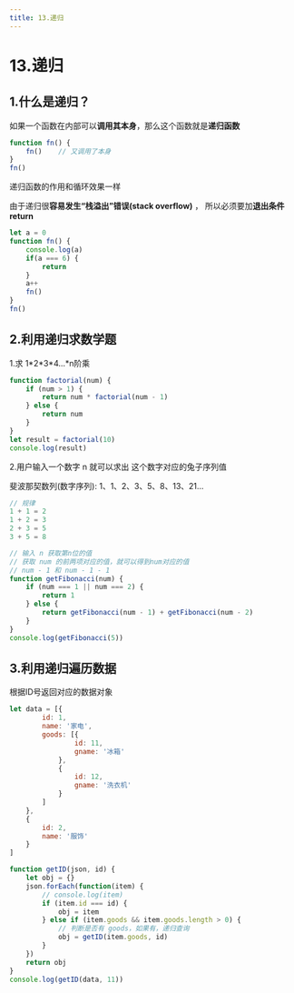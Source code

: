 ```yaml
---
title: 13.递归
---
```

# 13.递归

## 1.什么是递归？

如果一个函数在内部可以**调用其本身**，那么这个函数就是**递归函数**

```javascript
function fn() {
	fn()	// 又调用了本身
}
fn()
```

递归函数的作用和循环效果一样

由于递归很**容易发生“栈溢出”错误(stack overflow)** ， 所以必须要加**退出条件return**

```javascript
let a = 0
function fn() {
	console.log(a)
	if(a === 6) {
		return
	}
	a++
	fn()
}
fn()
```

## 2.利用递归求数学题

1.求 1\*2\*3\*4...\*n阶乘

```javascript
function factorial(num) {
	if (num > 1) {
		return num * factorial(num - 1)
	} else {
		return num
	}
}
let result = factorial(10)
console.log(result)
```



2.用户输入一个数字 n 就可以求出 这个数字对应的兔子序列值

斐波那契数列(数字序列): 1、1、2、3、5、8、13、21...

```javascript
// 规律
1 + 1 = 2
1 + 2 = 3
2 + 3 = 5
3 + 5 = 8

// 输入 n 获取第n位的值
// 获取 num 的前两项对应的值，就可以得到num对应的值
// num - 1 和 num - 1 - 1
function getFibonacci(num) {
	if (num === 1 || num === 2) {
		return 1
	} else {
		return getFibonacci(num - 1) + getFibonacci(num - 2)
	}
}
console.log(getFibonacci(5))
```



## 3.利用递归遍历数据

根据ID号返回对应的数据对象

```javascript
let data = [{
		id: 1,
		name: '家电',
		goods: [{
				id: 11,
				gname: '冰箱'
			},
			{
				id: 12,
				gname: '洗衣机'
			}
		]
	},
	{
		id: 2,
		name: '服饰'
	}
]

function getID(json, id) {
	let obj = {}
	json.forEach(function(item) {
		// console.log(item)
		if (item.id === id) {
			obj = item
		} else if (item.goods && item.goods.length > 0) {
			// 判断是否有 goods，如果有，递归查询
			obj = getID(item.goods, id)
		}
	})
	return obj
}
console.log(getID(data, 11))

```


